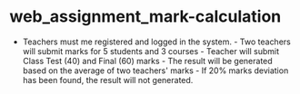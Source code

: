 # web_assignment_mark-calculation
- Teachers must me registered and logged in the system.  - Two teachers will submit marks for 5 students and 3 courses - Teacher will submit Class Test (40) and Final (60) marks - The result will be generated based on the average of two teachers' marks - If 20% marks deviation has been found, the result will not generated.
